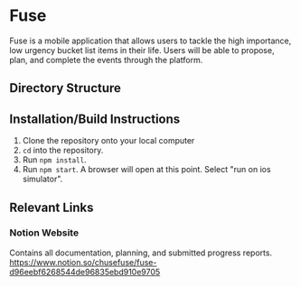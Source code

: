 # Fuse
Fuse is a mobile application that allows users to tackle the high importance, low urgency bucket list items in their life. Users will be able to propose, plan, and complete the events through the platform.

## Directory Structure

## Installation/Build Instructions
1. Clone the repository onto your local computer
2. `cd` into the repository.
3. Run `npm install`.
4. Run `npm start`. A browser will open at this point. Select "run on ios simulator".

## Relevant Links
### Notion Website
Contains all documentation, planning, and submitted progress reports.
https://www.notion.so/chusefuse/fuse-d96eebf6268544de96835ebd910e9705
